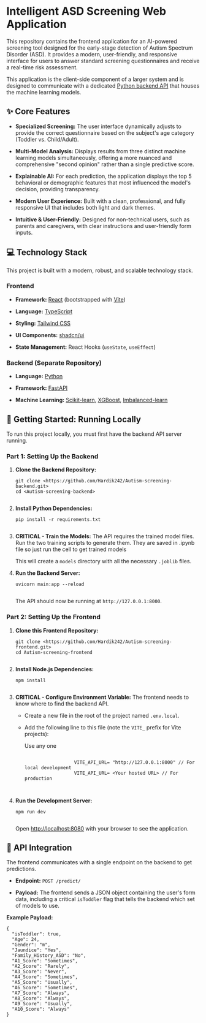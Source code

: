 <h1>Intelligent ASD Screening Web Application</h1>
<p>
    This repository contains the frontend application for an AI-powered
    screening tool designed for the early-stage detection of Autism Spectrum
    Disorder (ASD). It provides a modern, user-friendly, and responsive
    interface for users to answer standard screening questionnaires and receive
    a real-time risk assessment.
</p>
<p>
    This application is the client-side component of a larger system and is
    designed to communicate with a dedicated
    <a
        href="https://www.google.com/search?q=link-to-your-backend-repo-here"
        title="null"
        >Python backend API</a
    >
    that houses the machine learning models.
</p>
<h2>✨ Core Features</h2>
<ul>
    <li>
        <p>
            <strong>Specialized Screening:</strong> The user interface
            dynamically adjusts to provide the correct questionnaire based on
            the subject's age category (Toddler vs. Child/Adult).
        </p>
    </li>
    <li>
        <p>
            <strong>Multi-Model Analysis:</strong> Displays results from three
            distinct machine learning models simultaneously, offering a more
            nuanced and comprehensive "second opinion" rather than a single
            predictive score.
        </p>
    </li>
    <li>
        <p>
            <strong>Explainable AI:</strong> For each prediction, the
            application displays the top 5 behavioral or demographic features
            that most influenced the model's decision, providing transparency.
        </p>
    </li>
    <li>
        <p>
            <strong>Modern User Experience:</strong> Built with a clean,
            professional, and fully responsive UI that includes both light and
            dark themes.
        </p>
    </li>
    <li>
        <p>
            <strong>Intuitive &amp; User-Friendly:</strong> Designed for
            non-technical users, such as parents and caregivers, with clear
            instructions and user-friendly form inputs.
        </p>
    </li>
</ul>
<h2>💻 Technology Stack</h2>
<p>
    This project is built with a modern, robust, and scalable technology stack.
</p>
<h3>Frontend</h3>
<ul>
    <li>
        <p>
            <strong>Framework:</strong>
            <a href="https://react.dev/" title="null"
                ><span class="highlight-diff-selection">React</span></a
            ><span class="highlight-diff-selection"> (bootstrapped with </span
            ><a href="https://vitejs.dev/" title="null"
                ><span class="highlight-diff-selection">Vite</span></a
            ><span class="highlight-diff-selection">)</span>
        </p>
    </li>
    <li>
        <p>
            <strong>Language:</strong>
            <a href="https://www.typescriptlang.org/" title="null"
                >TypeScript</a
            >
        </p>
    </li>
    <li>
        <p>
            <strong>Styling:</strong>
            <a href="https://tailwindcss.com/" title="null">Tailwind CSS</a>
        </p>
    </li>
    <li>
        <p>
            <strong>UI Components:</strong>
            <a href="https://ui.shadcn.com/" title="null">shadcn/ui</a>
        </p>
    </li>
    <li>
        <p>
            <strong>State Management:</strong> React Hooks
            (<code>useState</code>, <code>useEffect</code>)
        </p>
    </li>
</ul>
<h3>Backend (Separate Repository)</h3>
<ul>
    <li>
        <p>
            <strong>Language:</strong>
            <a href="https://www.python.org/" title="null">Python</a>
        </p>
    </li>
    <li>
        <p>
            <strong>Framework:</strong>
            <a href="https://fastapi.tiangolo.com/" title="null">FastAPI</a>
        </p>
    </li>
    <li>
        <p>
            <strong>Machine Learning:</strong>
            <a href="https://scikit-learn.org/" title="null">Scikit-learn</a>,
            <a href="https://xgboost.ai/" title="null">XGBoost</a>,
            <a href="https://imbalanced-learn.org/stable/" title="null"
                >Imbalanced-learn</a
            >
        </p>
    </li>
</ul>
<h2>🚀 Getting Started: Running Locally</h2>
<p>
    To run this project locally, you must first have the backend API server
    running.
</p>
<h3><strong>Part 1: Setting Up the Backend</strong></h3>
<ol>
    <li>
        <p><strong>Clone the Backend Repository:</strong></p>
        <pre><code>git clone &lt;https://github.com/Hardik242/Autism-screening-backend.git&gt;
cd &lt;Autism-screening-backend&gt;
<br class="ProseMirror-trailingBreak"></code></pre>
    </li>
    <li>
        <p><strong>Install Python Dependencies:</strong></p>
        <pre><code>pip install -r requirements.txt
<br class="ProseMirror-trailingBreak"></code></pre>
    </li>
    <li>
        <p>
            <strong>CRITICAL - Train the Models:</strong> The API requires the
            trained model files. Run the two training scripts to generate them.
            They are saved in .ipynb file so just run the cell to get trained
            models
        </p>
        <p>
            This will create a <code>models</code> directory with all the
            necessary <code>.joblib</code> files.
        </p>
    </li>
    <li>
        <p><strong>Run the Backend Server:</strong></p>
        <pre><code>uvicorn main:app --reload
<br class="ProseMirror-trailingBreak"></code></pre>
        <p>
            The API should now be running at <code>http://127.0.0.1:8000</code>.
        </p>
    </li>
</ol>
<h3><strong>Part 2: Setting Up the Frontend</strong></h3>
<ol>
    <li>
        <p><strong>Clone this Frontend Repository:</strong></p>
        <pre><code>git clone &lt;https://github.com/Hardik242/Autism-screening-frontend.git&gt;
cd Autism-screening-frontend
<br class="ProseMirror-trailingBreak"></code></pre>
    </li>
    <li>
        <p><strong>Install Node.js Dependencies:</strong></p>
        <pre><code>npm install
<br class="ProseMirror-trailingBreak"></code></pre>
    </li>
    <li>
        <p>
            <strong>CRITICAL - Configure Environment Variable:</strong> The
            frontend needs to know where to find the backend API.
        </p>
        <ul>
            <li>
                <p>
                    Create a new file in the root of the project named
                    <code>.env.local</code>.
                </p>
            </li>
            <li>
                <p>
                    Add the following line to this<span
                        class="highlight-diff-selection">
                        file (note the </span
                    ><code
                        ><span class="highlight-diff-selection"
                            >VITE_</span
                        ></code
                    ><span class="highlight-diff-selection">
                        prefix for Vite projects):</span
                    >
                </p>
                Use any one
                <pre><code>
                  <span class="highlight-diff-selection">VITE_API_URL= "http://127.0.0.1:8000" // For local development</span>
                  <span class="highlight-diff-selection">VITE_API_URL= &lt;Your hosted URL&gt; // For production</span>
                  <br class="ProseMirror-trailingBreak">
</code></pre>
            </li>
        </ul>
    </li>
    <li>
        <p><strong>Run the Development Server:</strong></p>
        <pre><code>npm run dev
<br class="ProseMirror-trailingBreak"></code></pre>
        <p>
            Open
            <a href="http://localhost:8080" title="null"
                >http://localhost:8080</a
            >
            with your browser to see the application.
        </p>
    </li>
</ol>
<h2>🤝 API Integration</h2>
<p>
    The frontend communicates with a single endpoint on the backend to get
    predictions.
</p>
<ul>
    <li>
        <p><strong>Endpoint:</strong> <code>POST /predict/</code></p>
    </li>
    <li>
        <p>
            <strong>Payload:</strong> The frontend sends a JSON object
            containing the user's form data, including a critical
            <code>isToddler</code> flag that tells the backend which set of
            models to use.
        </p>
    </li>
</ul>
<p><strong>Example Payload:</strong></p>
<pre><code>{
  "isToddler": true,
  "Age": 24,
  "Gender": "m",
  "Jaundice": "Yes",
  "Family_History_ASD": "No",
  "A1_Score": "Sometimes",
  "A2_Score": "Rarely",
  "A3_Score": "Never",
  "A4_Score": "Sometimes",
  "A5_Score": "Usually",
  "A6_Score": "Sometimes",
  "A7_Score": "Always",
  "A8_Score": "Always",
  "A9_Score": "Usually",
  "A10_Score": "Always"
}
<br class="ProseMirror-trailingBreak"></code></pre>
